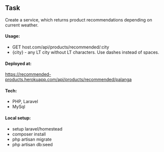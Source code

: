 ## Task 
Create a service, which returns product recommendations depending on current weather.

#### Usage: 
* GET host.com/api/products/recommended/:city
* {city} - any LT city without LT characters. Use dashes instead of spaces.


#### Deployed at:
https://recommended-products.herokuapp.com/api/products/recommended/palanga

#### Tech:
* PHP, Laravel
* MySql

#### Local setup:
* setup laravel/homestead 
* composer install
* php artisan migrate
* php artisan db:seed


